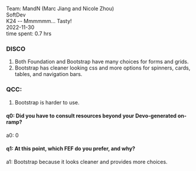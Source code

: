 Team: MandN (Marc Jiang and Nicole Zhou)  
SoftDev  
K24 -- Mmmmmm... Tasty!  
2022-11-30  
time spent: 0.7 hrs  

### DISCO
1. Both Foundation and Bootstrap have many choices for forms and grids.
2. Bootstrap has cleaner looking css and more options for spinners, cards, tables, and navigation bars.

### QCC:
1. Bootstrap is harder to use.

#### q0: Did you have to consult resources beyond your Devo-generated on-ramp?
a0: 0  

#### q1: At this point, which FEF do you prefer, and why?
a1: Bootstrap because it looks cleaner and provides more choices.